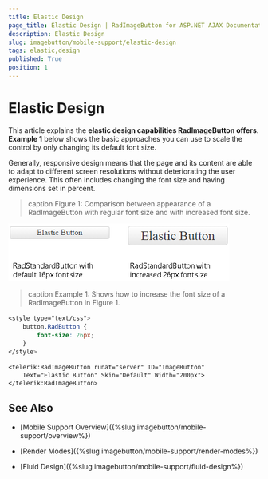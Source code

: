 ```yaml
---
title: Elastic Design
page_title: Elastic Design | RadImageButton for ASP.NET AJAX Documentation
description: Elastic Design
slug: imagebutton/mobile-support/elastic-design
tags: elastic,design
published: True
position: 1
---
```


# Elastic Design

This article explains the **elastic design capabilities RadImageButton offers**. **Example 1** below shows the basic approaches you can use to scale the control by only changing its default font size.

Generally, responsive design means that the page and its content are able to adapt to different screen resolutions without deteriorating the user experience. This often includes changing the font size and having dimensions set in percent.

>caption Figure 1: Comparison between appearance of a RadImageButton with regular font size and with increased font size.

![imagebutton-elastic-design](images/imagebutton-elastic-design.png)

>caption Example 1: Shows how to increase the font size of a RadImageButton in Figure 1.

````CSS
<style type="text/css">
	button.RadButton {
		font-size: 26px;
	}
</style>
````

````ASP.NET
<telerik:RadImageButton runat="server" ID="ImageButton"
	Text="Elastic Button" Skin="Default" Width="200px">
</telerik:RadImageButton>
````

## See Also

 * [Mobile Support Overview]({%slug imagebutton/mobile-support/overview%})

 * [Render Modes]({%slug imagebutton/mobile-support/render-modes%})

 * [Fluid Design]({%slug imagebutton/mobile-support/fluid-design%})

